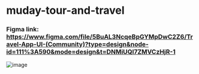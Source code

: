 # muday-tour-and-travel
### Figma link: https://www.figma.com/file/5BuAL3NcqeBpGYMpDwC2Z6/Travel-App-UI-(Community)?type=design&node-id=111%3A590&mode=design&t=DNMiUQl7ZMVCzHjR-1

![image](https://github.com/sipara27/muday-tour-and-travel/assets/138297708/d5bf7039-02b7-4617-bfed-b3803b1f05e0)
